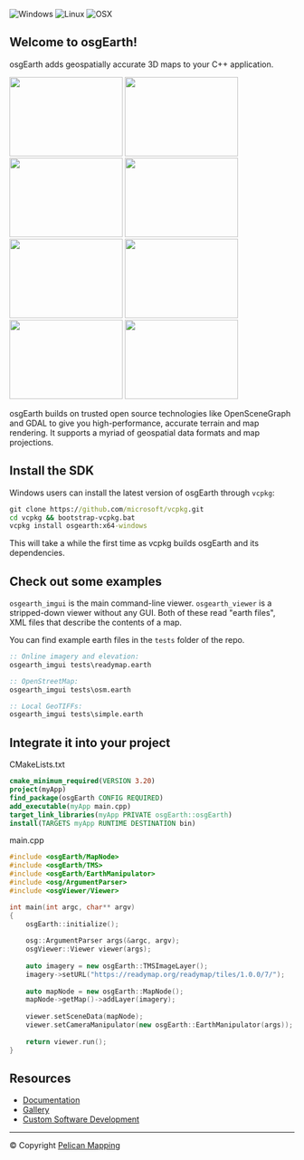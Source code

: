 ![Windows](https://github.com/gwaldron/osgearth/actions/workflows/windows.yml/badge.svg)
![Linux](https://github.com/gwaldron/osgearth/actions/workflows/linux.yml/badge.svg)
![OSX](https://github.com/gwaldron/osgearth/actions/workflows/macos.yml/badge.svg)


## Welcome to osgEarth!

osgEarth adds geospatially accurate 3D maps to your C++ application.

<img src="https://github.com/user-attachments/assets/a0b1c650-442a-4e6d-88e6-42a5c92083b8" width="200" height="140"/>
<img src="https://github.com/user-attachments/assets/08d0f8c0-49e1-41a8-8b97-d663337f1cbb" width="200" height="140"/>
<img src="https://github.com/user-attachments/assets/575315e1-e2ae-43ec-8a97-83bafcfa9131" width="200" height="140"/>
<img src="https://github.com/user-attachments/assets/24971c79-f93c-48eb-ab79-161bb35beae4" width="200" height="140"/>
<img src="https://github.com/user-attachments/assets/cf40e4a9-429d-4cac-9464-f9825149e7f2" width="200" height="140"/>
<img src="https://github.com/user-attachments/assets/1cd49290-9b2d-42ec-a8c3-9c1c38eb673c" width="200" height="140"/>
<img src="https://github.com/user-attachments/assets/bfd869fd-32b5-48b5-a037-4951f812b757" width="200" height="140"/>
<img src="https://github.com/user-attachments/assets/1876fffb-e683-4fa9-9521-cdd9795dea85" width="200" height="140"/>

osgEarth builds on trusted open source technologies like OpenSceneGraph and GDAL to give you high-performance, accurate terrain and map rendering. It supports a myriad of geospatial data formats and map projections.

## Install the SDK

Windows users can install the latest version of osgEarth through `vcpkg`:
```bat
git clone https://github.com/microsoft/vcpkg.git
cd vcpkg && bootstrap-vcpkg.bat
vcpkg install osgearth:x64-windows
```
This will take a while the first time as vcpkg builds osgEarth and its dependencies.

## Check out some examples

`osgearth_imgui` is the main command-line viewer. `osgearth_viewer` is a stripped-down viewer without any GUI.
Both of these read "earth files", XML files that describe the contents of a map.

You can find example earth files in the `tests` folder of the repo.

```bat
:: Online imagery and elevation:
osgearth_imgui tests\readymap.earth

:: OpenStreetMap:
osgearth_imgui tests\osm.earth

:: Local GeoTIFFs:
osgearth_imgui tests\simple.earth 
```

## Integrate it into your project

CMakeLists.txt
```cmake
cmake_minimum_required(VERSION 3.20)
project(myApp)
find_package(osgEarth CONFIG REQUIRED)
add_executable(myApp main.cpp)
target_link_libraries(myApp PRIVATE osgEarth::osgEarth)
install(TARGETS myApp RUNTIME DESTINATION bin)
```
main.cpp
```c++
#include <osgEarth/MapNode>
#include <osgEarth/TMS>
#include <osgEarth/EarthManipulator>
#include <osg/ArgumentParser>
#include <osgViewer/Viewer>

int main(int argc, char** argv)
{
    osgEarth::initialize();
    
    osg::ArgumentParser args(&argc, argv);
    osgViewer::Viewer viewer(args);
    
    auto imagery = new osgEarth::TMSImageLayer();
    imagery->setURL("https://readymap.org/readymap/tiles/1.0.0/7/");
    
    auto mapNode = new osgEarth::MapNode();
    mapNode->getMap()->addLayer(imagery);
    
    viewer.setSceneData(mapNode);
    viewer.setCameraManipulator(new osgEarth::EarthManipulator(args));
    
    return viewer.run();
}
```

## Resources

* [Documentation](http://docs.osgearth.org/en/latest/) 
* [Gallery](https://www.pelicanmapping.com/home-1/opensource) 
* [Custom Software Development](https://www.pelicanmapping.com/software)

---
© Copyright [Pelican Mapping](http://pelicanmapping.com)
